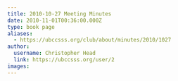 ```yaml
---
title: 2010-10-27 Meeting Minutes 
date: 2010-11-01T00:36:00.000Z
type: book page
aliases:
  - https://ubccsss.org/club/about/minutes/2010/1027
author:
  username: Christopher Head
  link: https://ubccsss.org/user/2
images:
---
```


